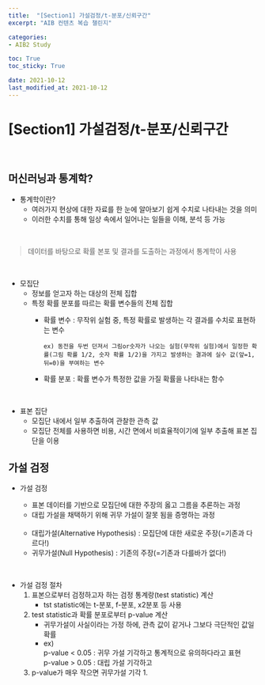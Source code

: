 ```yaml
---
title:  "[Section1] 가설검정/t-분포/신뢰구간"
excerpt: "AIB 컨텐츠 복습 챌린지"

categories:
- AIB2 Study

toc: True
toc_sticky: True

date: 2021-10-12
last_modified_at: 2021-10-12
---
```


# [Section1] 가설검정/t-분포/신뢰구간

<br>

## 머신러닝과 통계학?

- 통계학이란?
  - 여러가지 현상에 대한 자료를 한 눈에 알아보기 쉽게 수치로 나타내는 것을 의미
  - 이러한 수치를 통해 일상 속에서 일어나는 일들을 이해, 분석 등 가능

<br>

> 데이터를 바탕으로 확률 본포 및 결과를 도출하는 과정에서 통계학이 사용

<br>

- 모집단
  - 정보를 얻고자 하는 대상의 전체 집합
  - 특정 확률 분포를 따르는 확률 변수들의 전체 집합
    - 확률 변수 : 무작위 실험 중, 특정 확률로 발생하는 각 결과를 수치로 표현하는 변수

        ```
        ex) 동전을 두번 던져서 그림or숫자가 나오는 실험(무작위 실험)에서 일정한 확률(그림 확률 1/2, 숫자 확률 1/2)을 가지고 발생하는 결과에 실수 값(앞=1, 뒤=0)을 부여하는 변수
        ```

    - 확률 분포 : 확률 변수가 특정한 값을 가질 확률을 나타내는 함수
    
<br>

- 표본 집단
  - 모집단 내에서 일부 추출하여 관찰한 관측 값
  - 모집단 전체를 사용하면 비용, 시간 면에서 비효율적이기에 일부 추출해 표본 집단을 이용


## 가설 검정

- 가설 검정
  - 표본 데이터를 기반으로 모집단에 대한 주장의 옳고 그름을 추론하는 과정
  - 대립 가설을 채택하기 위해 귀무 가설이 잘못 됨을 증명하는 과정

  <br>

  - 대립가설(Alternative Hypothesis) : 모집단에 대한 새로운 주장(=기존과 다르다!)
  - 귀무가설(Null Hypothesis) : 기존의 주장(=기존과 다를바가 없다!)

<br>

- 가설 검정 절차
  1. 표본으로부터 검정하고자 하는 검정 통계랑(test statistic) 계산
     - tst statistic에는 t-분포, f-분포, x2분포 등 사용
  2. test statistic과 확률 분포로부터 p-value 계산
     - 귀무가설이 사실이라는 가정 하에, 관측 값이 같거나 그보다 극단적인 값일 확률
     - ex) <br>
        p-value < 0.05 : 귀무 가설 기각하고 통계적으로 유의하다라고 표현<br>
        p-value > 0.05 : 대립 가설 기각하고 
  3. p-value가 매우 작으면 귀무가설 기각
     1. 



